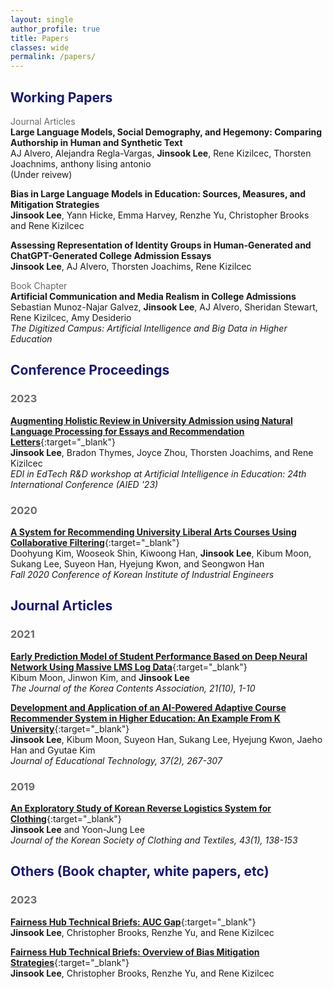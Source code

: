 ```yaml
---
layout: single
author_profile: true
title: Papers
classes: wide
permalink: /papers/
---
```

<style>
r { color: Red }
o { color: Orange }
dgr { color: DimGrey }
mdb { color: MidnightBlue }
</style>

## <mdb>Working Papers</mdb>
<dgr>Journal Articles</dgr>\
**Large Language Models, Social Demography, and Hegemony: Comparing Authorship in Human and Synthetic Text**\
AJ Alvero, Alejandra Regla-Vargas, **Jinsook Lee**, Rene Kizilcec, Thorsten Joachnims, anthony lising antonio\
(Under reivew)

**Bias in Large Language Models in Education: Sources, Measures, and Mitigation Strategies**\
**Jinsook Lee**, Yann Hicke, Emma Harvey, Renzhe Yu, Christopher Brooks and Rene Kizilcec

**Assessing Representation of Identity Groups in Human-Generated and ChatGPT-Generated College Admission Essays**\
**Jinsook Lee**, AJ Alvero, Thorsten Joachims, Rene Kizilcec

<dgr>Book Chapter</dgr>\
**Artificial Communication and Media Realism in College Admissions**\
Sebastian Munoz-Najar Galvez, **Jinsook Lee**, AJ Alvero, Sheridan Stewart, Rene Kizilcec, Amy Desiderio\
*The Digitized Campus: Artificial Intelligence and Big Data in Higher Education*

## <mdb>Conference Proceedings</mdb>
### <dgr>2023</dgr>
[**Augmenting Holistic Review in University Admission using Natural Language Processing for Essays and Recommendation Letters**](https://arxiv.org/pdf/2306.17575.pdf){:target="_blank"}\
**Jinsook Lee**, Bradon Thymes, Joyce Zhou, Thorsten Joachims, and Rene Kizilcec\
*EDI in EdTech R&D workshop at Artificial Intelligence in Education: 24th International Conference (AIED '23)*

### <dgr>2020</dgr>
[**A System for Recommending University Liberal Arts Courses Using Collaborative Filtering**](https://www.dbpia.co.kr/Journal/articleDetail?nodeId=NODE10505801){:target="_blank"}\
Doohyung Kim, Wooseok Shin, Kiwoong Han, **Jinsook Lee**, Kibum Moon, Sukang Lee, Suyeon Han, Hyejung Kwon, and Seongwon Han\
*Fall 2020 Conference of Korean Institute of Industrial Engineers*

## <mdb>Journal Articles</mdb>
### <dgr>2021</dgr>
[**Early Prediction Model of Student Performance Based on Deep Neural Network Using Massive LMS Log Data**](https://koreascience.kr/article/JAKO202131541825407.page){:target="_blank"}\
Kibum Moon, Jinwon Kim, and **Jinsook Lee**\
*The Journal of the Korea Contents Association, 21(10), 1-10*

[**Development and Application of an AI-Powered Adaptive Course Recommender System in Higher Education: An Example From K University**](https://www.researchgate.net/publication/352876624_Development_and_Application_of_an_AI-Powered_Adaptive_Course_Recommender_System_in_Higher_Education_An_Example_from_K_University){:target="_blank"}\
**Jinsook Lee**, Kibum Moon, Suyeon Han, Sukang Lee, Hyejung Kwon, Jaeho Han and Gyutae Kim\
*Journal of Educational Technology, 37(2), 267-307*

### <dgr>2019</dgr>
[**An Exploratory Study of Korean Reverse Logistics System for Clothing**](https://koreascience.kr/article/JAKO201912761598869.pdf){:target="_blank"}\
**Jinsook Lee** and Yoon-Jung Lee\
*Journal of the Korean Society of Clothing and Textiles, 43(1), 138-153*

## <mdb>Others (Book chapter, white papers, etc)</mdb>
### <dgr>2023</dgr>
[**Fairness Hub Technical Briefs: AUC Gap**](https://arxiv.org/abs/2309.12371){:target="_blank"}\
**Jinsook Lee**, Christopher Brooks, Renzhe Yu, and Rene Kizilcec

[**Fairness Hub Technical Briefs: Overview of Bias Mitigation Strategies**](https://osf.io/jtb5n){:target="_blank"}\
**Jinsook Lee**, Christopher Brooks, Renzhe Yu, and Rene Kizilcec



